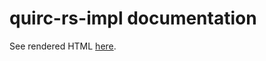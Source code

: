 # quirc-rs-impl documentation

See rendered HTML [here](https://cdn.rawgit.com/nabijaczleweli/quirc-rs-impl/doc/quirc_impl/index.html).
